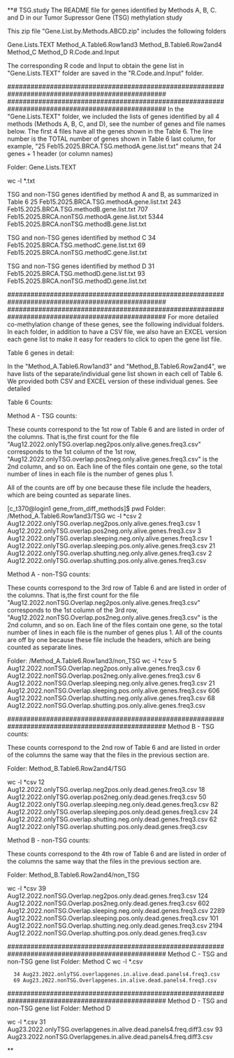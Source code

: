 **# TSG.study
The README file for genes identified by Methods A, B, C. and D in our Tumor Supressor Gene (TSG) methylation study

This zip file "Gene.List.by.Methods.ABCD.zip" includes the following folders

Gene.Lists.TEXT
Method_A.Table6.Row1and3
Method_B.Table6.Row2and4
Method_C
Method_D
R.Code.and.Input

The corresponding R code and Input to obtain the gene list in "Gene.Lists.TEXT" folder 
are saved in the "R.Code.and.Input" folder. 

#################################################################################################
#################################################################################################
 In the "Gene.Lists.TEXT" folder, we included the lists of genes identified by all 4 methods 
 (Methods A, B, C, and D), see the number of genes and file names below. 
 The first 4 files have all the genes shown in the Table 6. 
 The line number is the TOTAL number of genes shown in Table 6 last column, for example, 
 "25 Feb15.2025.BRCA.TSG.methodA.gene.list.txt" means that 24 genes + 1 header (or column names)

 Folder: Gene.Lists.TEXT

wc -l *.txt

 TSG and non-TSG genes identified by method A and B, as summarized in Table 6 
      25 Feb15.2025.BRCA.TSG.methodA.gene.list.txt
     243 Feb15.2025.BRCA.TSG.methodB.gene.list.txt
     707 Feb15.2025.BRCA.nonTSG.methodA.gene.list.txt
    5344 Feb15.2025.BRCA.nonTSG.methodB.gene.list.txt

 TSG and non-TSG genes identified by method C
      34 Feb15.2025.BRCA.TSG.methodC.gene.list.txt
      69 Feb15.2025.BRCA.nonTSG.methodC.gene.list.txt

 TSG and non-TSG genes identified by method D
      31 Feb15.2025.BRCA.TSG.methodD.gene.list.txt
      93 Feb15.2025.BRCA.nonTSG.methodD.gene.list.txt

#################################################################################################
#################################################################################################
 For more detailed co-methylation change of these genes, see the following individual folders. 
 In each folder, in addition to have a CSV file, we also have an EXCEL version each gene list
 to make it easy for readers to click to open the gene list file. 

 Table 6 genes in detail:

 In the "Method_A.Table6.Row1and3" and "Method_B.Table6.Row2and4", we have lists of the 
 separate/individual gene list shown in each cell of Table 6.
 We provided both CSV and EXCEL version of these individual genes. See detailed 

Table 6 Counts:

Method A - TSG counts:

These counts correspond to the 1st row of Table 6 and are listed in order of the columns. 
That is,the first count for the file  "Aug12.2022.onlyTSG.overlap.neg2pos.only.alive.genes.freq3.csv" 
corresponds to the 1st column of the 1st row, "Aug12.2022.onlyTSG.overlap.pos2neg.only.alive.genes.freq3.csv"
is the 2nd column, and so on. Each line of the files contain one gene, so the total number of lines in each file is the number of genes plus 1. 

All of the counts are off by one because these file include the headers, which are being counted as separate lines. 

[c_t370@login1 gene_from_diff_methods]$ pwd 
Folder: /Method_A.Table6.Row1and3/TSG
 wc -l *csv
  2 Aug12.2022.onlyTSG.overlap.neg2pos.only.alive.genes.freq3.csv
  1 Aug12.2022.onlyTSG.overlap.pos2neg.only.alive.genes.freq3.csv
  3 Aug12.2022.onlyTSG.overlap.sleeping.neg.only.alive.genes.freq3.csv
  1 Aug12.2022.onlyTSG.overlap.sleeping.pos.only.alive.genes.freq3.csv
 21 Aug12.2022.onlyTSG.overlap.shutting.neg.only.alive.genes.freq3.csv
  2 Aug12.2022.onlyTSG.overlap.shutting.pos.only.alive.genes.freq3.csv


Method A - non-TSG counts:

These counts correspond to the 3rd row of Table 6 and are listed in order of the columns. That is,the first count for the file 
"Aug12.2022.nonTSG.Overlap.neg2pos.only.alive.genes.freq3.csv" corresponds to the 1st column of the 3rd row, "Aug12.2022.nonTSG.Overlap.pos2neg.only.alive.genes.freq3.csv"
is the 2nd column, and so on. Each line of the files contain one gene, so the total number of lines in each file is the number of genes plus 1. 
All of the counts are off by one because these file include the headers, which are being counted as separate lines. 

Folder: /Method_A.Table6.Row1and3/non_TSG
wc -l *csv
   5 Aug12.2022.nonTSG.Overlap.neg2pos.only.alive.genes.freq3.csv
   6 Aug12.2022.nonTSG.Overlap.pos2neg.only.alive.genes.freq3.csv
   6 Aug12.2022.nonTSG.Overlap.sleeping.neg.only.alive.genes.freq3.csv
  21 Aug12.2022.nonTSG.Overlap.sleeping.pos.only.alive.genes.freq3.csv
 606 Aug12.2022.nonTSG.Overlap.shutting.neg.only.alive.genes.freq3.csv
  68 Aug12.2022.nonTSG.Overlap.shutting.pos.only.alive.genes.freq3.csv
  
#################################################################################################
Method B - TSG counts:

These counts correspond to the 2nd row of Table 6 and are listed in order of the columns the same way that the files in the previous section are. 

Folder: Method_B.Table6.Row2and4/TSG

 wc -l *csv
  12 Aug12.2022.onlyTSG.overlap.neg2pos.only.dead.genes.freq3.csv
  18 Aug12.2022.onlyTSG.overlap.pos2neg.only.dead.genes.freq3.csv
  50 Aug12.2022.onlyTSG.overlap.sleeping.neg.only.dead.genes.freq3.csv
  82 Aug12.2022.onlyTSG.overlap.sleeping.pos.only.dead.genes.freq3.csv
  24 Aug12.2022.onlyTSG.overlap.shutting.neg.only.dead.genes.freq3.csv
  62 Aug12.2022.onlyTSG.overlap.shutting.pos.only.dead.genes.freq3.csv

Method B - non-TSG counts:

These counts correspond to the 4th row of Table 6 and are listed in order of the columns the same way that the files in the previous section are. 

Folder: Method_B.Table6.Row2and4/non_TSG

wc -l *csv
   39 Aug12.2022.nonTSG.Overlap.neg2pos.only.dead.genes.freq3.csv
  124 Aug12.2022.nonTSG.Overlap.pos2neg.only.dead.genes.freq3.csv
  602 Aug12.2022.nonTSG.Overlap.sleeping.neg.only.dead.genes.freq3.csv
 2289 Aug12.2022.nonTSG.Overlap.sleeping.pos.only.dead.genes.freq3.csv
  101 Aug12.2022.nonTSG.Overlap.shutting.neg.only.dead.genes.freq3.csv
 2194 Aug12.2022.nonTSG.Overlap.shutting.pos.only.dead.genes.freq3.csv

#################################################################################################
Method C - TSG and non-TSG gene list 
Folder: Method C 
wc -l *.csv   

      34 Aug23.2022.onlyTSG.overlapgenes.in.alive.dead.panels4.freq3.csv
      69 Aug23.2022.nonTSG.Overlapgenes.in.alive.dead.panels4.freq3.csv

#################################################################################################
Method D - TSG and non-TSG gene list 
Folder: Method D 

wc -l *.csv
      31 Aug23.2022.onlyTSG.overlapgenes.in.alive.dead.panels4.freq.diff3.csv
      93 Aug23.2022.nonTSG.Overlapgenes.in.alive.dead.panels4.freq.diff3.csv





**
